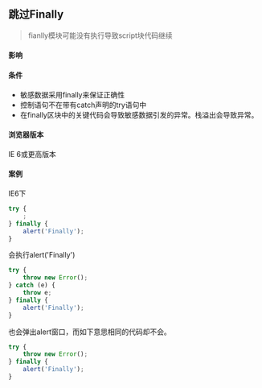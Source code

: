 跳过Finally
---
<blockquote>fianlly模块可能没有执行导致script块代码继续</blockquote>

#### 影响

#### 条件
* 敏感数据采用finally来保证正确性
* 控制语句不在带有catch声明的try语句中
* 在finally区块中的关键代码会导致敏感数据引发的异常。栈溢出会导致异常。

#### 浏览器版本
IE 6或更高版本

#### 案例
IE6下
```javascript
try {
	;
} finally {
	alert('Finally');
}
```

会执行alert('Finally')

```javascript
try {
	throw new Error();
} catch (e) {
	throw e;
} finally {
	alert('Finally');
}
```

也会弹出alert窗口，而如下意思相同的代码却不会。
```javascript
try {
	throw new Error();
} finally {
	alert('Finally');
}
```